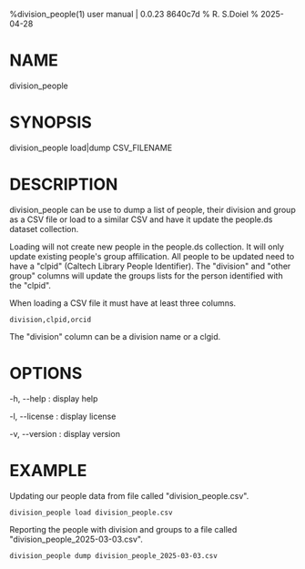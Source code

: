%division_people(1) user manual | 0.0.23 8640c7d
% R. S.Doiel
% 2025-04-28

# NAME

division_people

# SYNOPSIS

division_people load|dump CSV_FILENAME

# DESCRIPTION

division_people can be use to dump a list of people, their division and group
as a CSV file or load to a similar CSV and have it update the people.ds
dataset collection.

Loading will not create new people in the people.ds collection. It will only
update existing people's group affilication. All people to be updated need
to have a "clpid" (Caltech Library People Identifier).  The "division" and
"other group" columns will update the groups lists for the person identified
with the "clpid".

When loading a CSV file it must have at least three columns.

~~~csv
division,clpid,orcid
~~~

The "division" column can be a division name or a clgid.

# OPTIONS

-h, --help
: display help

-l, --license
: display license

-v, --version
: display version

# EXAMPLE

Updating our people data from file called "division_people.csv".

~~~
division_people load division_people.csv
~~~

Reporting the people with division and groups to a file
called "division_people_2025-03-03.csv".

~~~
division_people dump division_people_2025-03-03.csv
~~~

